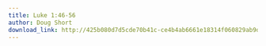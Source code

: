 ```yaml
---
title: Luke 1:46-56
author: Doug Short
download_link: http://425b080d7d5cde70b41c-ce4b4ab6661e18314f060829ab9d3455.r81.cf2.rackcdn.com/2013-12-15-luke_1_46_56.mp3
---
```

